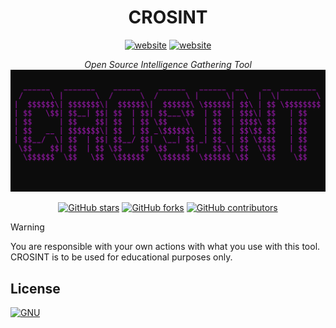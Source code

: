 <h1 align="center">CROSINT</h1>
<div class="heading" align="center">
  <div class="links">
    <a href="www.linkedin.com/in/colin-rob"><img src="https://img.shields.io/badge/LinkedIn-blue?logo=linkedin" alt="website"/></a>
    <a href="www.github.com/crobinson-dev"><img src="https://img.shields.io/badge/Github-white?logo=github&logoColor=000000" alt="website"/></a>
  </div>
  
  <i>Open Source Intelligence Gathering Tool</i>
  <img alt="osint" src="assets/crosint.png"> </img>

  [![GitHub stars](https://img.shields.io/github/stars/itsb1ng/bingbot.svg?color=pink)](https://github.com/crobinson-dev/CROSINT/main)
  [![GitHub forks](https://img.shields.io/github/forks/itsb1ng/bingbot.svg?color=pink)](https://github.com/crobinson-dev/CROSINT/main)
  [![GitHub contributors](https://img.shields.io/github/contributors/itsb1ng/bingbot.svg?color=pink)](https://github.com/crobinson-dev/CROSINT/main)
</div>

> [!WARNING]
> You are responsible with your own actions with what you use with this tool. CROSINT is to be used for educational purposes only.

## License

[![GNU](https://licensebuttons.net/l/GPL/2.0/88x62.png)](https://www.gnu.org/licenses/old-licenses/gpl-2.0.en.html#SEC1)
